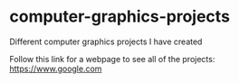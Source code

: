 # computer-graphics-projects

Different computer graphics projects I have created

Follow this link for a webpage to see all of the projects:
https://www.google.com
